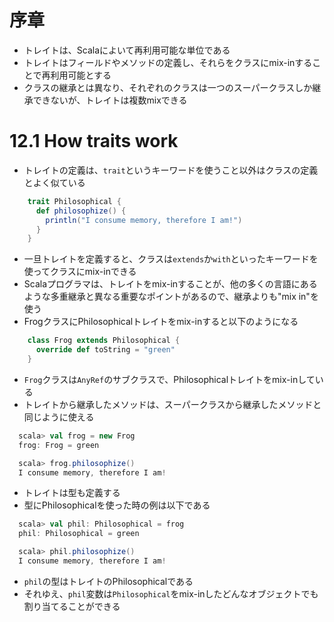 # 序章

- トレイトは、Scalaによいて再利用可能な単位である
- トレイトはフィールドやメソッドの定義し、それらをクラスにmix-inすることで再利用可能とする
- クラスの継承とは異なり、それぞれのクラスは一つのスーパークラスしか継承できないが、トレイトは複数mixできる

# 12.1 How traits work

- トレイトの定義は、`trait`というキーワードを使うこと以外はクラスの定義とよく似ている

```scala
    trait Philosophical {
      def philosophize() {
        println("I consume memory, therefore I am!")
      }
    }
```

- 一旦トレイトを定義すると、クラスは`extends`か`with`といったキーワードを使ってクラスにmix-inできる
- Scalaプログラマは、トレイトをmix-inすることが、他の多くの言語にあるような多重継承と異なる重要なポイントがあるので、継承よりも"mix in"を使う
- FrogクラスにPhilosophicalトレイトをmix-inすると以下のようになる

```scala
    class Frog extends Philosophical {
      override def toString = "green"
    }
```

- `Frog`クラスは`AnyRef`のサブクラスで、Philosophicalトレイトをmix-inしている
- トレイトから継承したメソッドは、スーパークラスから継承したメソッドと同じように使える

```scala
  scala> val frog = new Frog
  frog: Frog = green

  scala> frog.philosophize()
  I consume memory, therefore I am!
```

- トレイトは型も定義する
- 型にPhilosophicalを使った時の例は以下である

```scala
  scala> val phil: Philosophical = frog
  phil: Philosophical = green

  scala> phil.philosophize()
  I consume memory, therefore I am!
```

- `phil`の型はトレイトのPhilosophicalである
- それゆえ、`phil`変数は`Philosophical`をmix-inしたどんなオブジェクトでも割り当てることができる